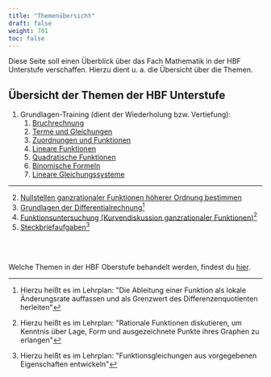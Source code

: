 ```yaml
---
title: "Themenübersicht"
draft: false
weight: 701
toc: false
---
```


Diese Seite soll einen Überblick über das Fach Mathematik in der HBF Unterstufe verschaffen. Hierzu dient u. a. die Übersicht über die Themen.

## Übersicht der Themen der HBF Unterstufe

1. Grundlagen-Training (dient der Wiederholung bzw. Vertiefung):
    1. [Bruchrechnung](/hbf1/1-grundlagen-training/bruchrechnung/)
    1. [Terme und Gleichungen](/hbf1/1-grundlagen-training/terme-und-gleichungen/)
    1. [Zuordnungen und Funktionen](/hbf1/1-grundlagen-training/zuordnungen-und-funktionen/)
    1. [Lineare Funktionen](/hbf1/1-grundlagen-training/lineare-funktionen/)
    1. [Quadratische Funktionen](/hbf1/1-grundlagen-training/quadratische-funktionen/)
    1. [Binomische Formeln](/hbf1/1-grundlagen-training/binomische-formeln/)
    1. [Lineare Gleichungssysteme](/hbf1/1-grundlagen-training/lineare-gleichungssysteme/)

---

2. [Nullstellen ganzrationaler Funktionen höherer Ordnung bestimmen](/hbf1/2-nullstellen-ganzrationaler-funktionen-höherer-ordnung-bestimmen/nullstellen-von-kubischen-funktionen/)
3. [Grundlagen der Differentialrechnung](/hbf1/3-grundlagen-der-differentialrechnung/lokale-änderungsrate/)[^1]
4. [Funktionsuntersuchung (Kurvendiskussion ganzrationaler Funktionen)](/hbf1/4-funktionsuntersuchung/how-to-erklärung-der-vorgehensweise/)[^2]
5. [Steckbriefaufgaben](/hbf1/5-steckbriefaufgaben/wiederholung-lineare-gleichungssysteme/)[^3]

<br /><br />

Welche Themen in der HBF Oberstufe behandelt werden, findest du [hier](http://localhost:1313/).

[^1]: Hierzu heißt es im Lehrplan: "Die Ableitung einer Funktion als lokale Änderungsrate auffassen und als Grenzwert des Differenzenquotienten herleiten"
[^2]: Hierzu heißt es im Lehrplan: "Rationale Funktionen diskutieren, um Kenntnis über Lage, Form und ausgezeichnete Punkte ihres Graphen zu erlangen"
[^3]: Hierzu heißt es im Lehrplan: "Funktionsgleichungen aus vorgegebenen Eigenschaften entwickeln"
